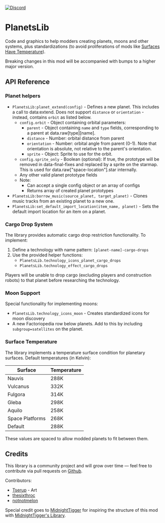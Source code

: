 [![Discord](https://img.shields.io/badge/Discord-7289DA?style=for-the-badge)](https://discord.gg/VuVhYUBbWE)

# PlanetsLib

Code and graphics to help modders creating planets, moons and other systems, plus standardizations (to avoid proliferations of mods like [Surfaces Have Temperature](https://mods.factorio.com/mod/Surfaces-Have-Temperature)).

Breaking changes in this mod will be accompanied with bumps to a higher major version.

## API Reference

### Planet helpers

* `PlanetsLib:planet_extend(config)` - Defines a new planet. This includes a call to data:extend. Does not support `distance` or `orientation` - instead, contains `orbit` as listed below.
  * `config.orbit` - Object containing orbital parameters:
    * `parent` - Object containing `name` and `type` fields, corresponding to a parent at data.raw\[type]\[name].
    * `distance` - Number: orbital distance from parent
    * `orientation` - Number: orbital angle from parent (0-1). Note that orientation is absolute, not relative to the parent's orientation.
    * `sprite` - Object: Sprite to use for the orbit.
  * `config.sprite_only` - Boolean (optional): If true, the prototype will be removed in data-final-fixes and replaced by a sprite on the starmap. This is used for data.raw["space-location"].star internally.
  * Any other valid planet prototype fields
  * Note:
    * Can accept a single config object or an array of configs
    * Returns array of created planet prototypes
* `PlanetsLib:borrow_music(source_planet, target_planet)` - Clones music tracks from an existing planet to a new one.
* `PlanetsLib:set_default_import_location(item_name, planet)` - Sets the default import location for an item on a planet.

### Cargo Drop System

The library provides automatic cargo drop restriction functionality. To implement:

1. Define a technology with name pattern: `[planet-name]-cargo-drops`
2. Use the provided helper functions:
   * `PlanetsLib.technology_icons_planet_cargo_drops`
   * `PlanetsLib.technology_effect_cargo_drops`

Players will be unable to drop cargo (excluding players and construction robots) to that planet before researching the technology.

### Moon Support

Special functionality for implementing moons:

* `PlanetsLib.technology_icons_moon` - Creates standardized icons for moon discovery
* A new Factoriopedia row below planets. Add to this by including `subgroup=satellites` on the planet.

### Surface Temperature

The library implements a temperature surface condition for planetary surfaces. Default temperatures (in Kelvin):

| Surface         | Temperature |
| --------------- | ----------- |
| Nauvis          | 288K        |
| Vulcanus        | 332K        |
| Fulgora         | 314K        |
| Gleba           | 298K        |
| Aquilo          | 258K        |
| Space Platforms | 268K        |
| Default         | 288K        |

These values are spaced to allow modded planets to fit between them.

## Credits

This library is a community project and will grow over time — feel free to contribute via pull requests on [Github](https://github.com/danielmartin0/PlanetsLib).

Contributors:

* [Tserup](https://mods.factorio.com/user/Tserup) - Art
* [thesixthroc](https://mods.factorio.com/user/thesixthroc)
* [notnotmelon](https://mods.factorio.com/user/notnotmelon)

Special credit goes to [MidnightTigger](https://mods.factorio.com/user/Midnighttigger) for inspiring the structure of this mod with [MidnightTigger's Library](https://mods.factorio.com/mod/MT-lib).